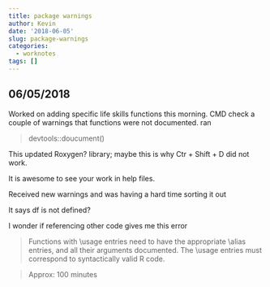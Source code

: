 ```yaml
---
title: package warnings
author: Kevin
date: '2018-06-05'
slug: package-warnings
categories:
  - worknotes
tags: []
---
```


## 06/05/2018

Worked on adding specific life skills functions this morning. CMD check a couple of warnings that functions were not documented.
ran

>  devtools::doucument()

This updated Roxygen? library; maybe this is why Ctr + Shift + D did not work.

It is awesome to see your work in help files.

Received new warnings and was having a hard time sorting it out

It says df is not defined?

I wonder if referencing other code gives me this error

>  Functions with \usage entries need to have the appropriate \alias entries, and all their arguments documented. The \usage entries must correspond to syntactically valid R code.

>Approx: 100 minutes
